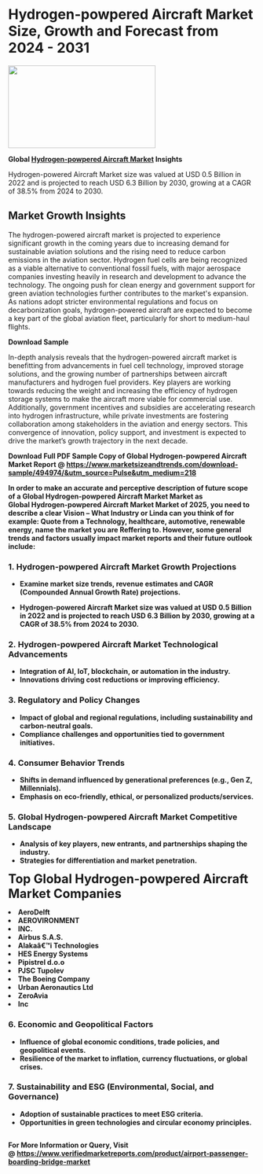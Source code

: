 <H1>Hydrogen-powpered Aircraft Market Size, Growth and Forecast from 2024 - 2031</H1><img class="aligncenter size-medium wp-image-584254" src="https://thirdeyenews.in/wp-content/uploads/2024/09/Global-Market-Research-300x168.jpeg" alt="" width="300" height="168" /><p><strong>Global&nbsp;<a href="https://www.marketsizeandtrends.com/download-sample/494974/&amp;utm_source=Pulse&amp;utm_medium=218">Hydrogen-powpered Aircraft Market</a> Insights</strong></p><p>Hydrogen-powered Aircraft Market size was valued at USD 0.5 Billion in 2022 and is projected to reach USD 6.3 Billion by 2030, growing at a CAGR of 38.5% from 2024 to 2030.</p><p><h2>Market Growth Insights</h2> <p>The hydrogen-powered aircraft market is projected to experience significant growth in the coming years due to increasing demand for sustainable aviation solutions and the rising need to reduce carbon emissions in the aviation sector. Hydrogen fuel cells are being recognized as a viable alternative to conventional fossil fuels, with major aerospace companies investing heavily in research and development to advance the technology. The ongoing push for clean energy and government support for green aviation technologies further contributes to the market's expansion. As nations adopt stricter environmental regulations and focus on decarbonization goals, hydrogen-powered aircraft are expected to become a key part of the global aviation fleet, particularly for short to medium-haul flights.</p> <p><strong>Download Sample</strong></p> <p>In-depth analysis reveals that the hydrogen-powered aircraft market is benefitting from advancements in fuel cell technology, improved storage solutions, and the growing number of partnerships between aircraft manufacturers and hydrogen fuel providers. Key players are working towards reducing the weight and increasing the efficiency of hydrogen storage systems to make the aircraft more viable for commercial use. Additionally, government incentives and subsidies are accelerating research into hydrogen infrastructure, while private investments are fostering collaboration among stakeholders in the aviation and energy sectors. This convergence of innovation, policy support, and investment is expected to drive the market’s growth trajectory in the next decade.</p> <p><strong></p><p><span class=""><strong>Download Full PDF Sample Copy of Global Hydrogen-powpered Aircraft Market Report</strong> @ <a href="https://www.marketsizeandtrends.com/download-sample/494974/&amp;utm_source=Pulse&amp;utm_medium=218" target="_blank">https://www.marketsizeandtrends.com/download-sample/494974/&amp;utm_source=Pulse&amp;utm_medium=218</a></span></p><p>In order to make an accurate and perceptive description of future scope of a Global&nbsp;Hydrogen-powpered Aircraft Market Market as Global&nbsp;Hydrogen-powpered Aircraft Market Market of 2025, you need to describe a clear Vision &ndash; What Industry or Linda can you think of for example: Quote from a Technology, healthcare, automotive, renewable energy, name the market you are Reffering to. However, some general trends and factors usually impact market reports and their future outlook include:</p><h3>1.&nbsp;<strong>Hydrogen-powpered Aircraft Market Growth Projections</strong></h3><ul><li>Examine market size trends, revenue estimates and CAGR (Compounded Annual Growth Rate) projections.</li><li><p>Hydrogen-powered Aircraft Market size was valued at USD 0.5 Billion in 2022 and is projected to reach USD 6.3 Billion by 2030, growing at a CAGR of 38.5% from 2024 to 2030.</p></li></ul><h3>2.&nbsp;<strong>Hydrogen-powpered Aircraft Market Technological Advancements</strong></h3><ul><li>Integration of AI, IoT, blockchain, or automation in the industry.</li><li>Innovations driving cost reductions or improving efficiency.</li></ul><h3>3.&nbsp;<strong>Regulatory and Policy Changes</strong></h3><ul><li>Impact of global and regional regulations, including sustainability and carbon-neutral goals.</li><li>Compliance challenges and opportunities tied to government initiatives.</li></ul><h3>4.&nbsp;<strong>Consumer Behavior Trends</strong></h3><ul><li>Shifts in demand influenced by generational preferences (e.g., Gen Z, Millennials).</li><li>Emphasis on eco-friendly, ethical, or personalized products/services.</li></ul><h3>5.&nbsp;<strong>Global Hydrogen-powpered Aircraft Market Competitive Landscape</strong></h3><ul><li>Analysis of key players, new entrants, and partnerships shaping the industry.</li><li>Strategies for differentiation and market penetration.</li></ul><p data-pm-slice="1 1 []"><span style="color: inherit; font-family: inherit; font-size: 25px;">Top Global Hydrogen-powpered Aircraft Market Companies</span></p><div class="" data-test-id=""><p><li>AeroDelft</li><li> AEROVIRONMENT</li><li> INC.</li><li> Airbus S.A.S.</li><li> Alakaâ€™i Technologies</li><li> HES Energy Systems</li><li> Pipistrel d.o.o</li><li> PJSC Tupolev</li><li> The Boeing Company</li><li> Urban Aeronautics Ltd</li><li> ZeroAvia</li><li> Inc</li></p></div><h3>6.&nbsp;<strong>Economic and Geopolitical Factors</strong></h3><ul><li>Influence of global economic conditions, trade policies, and geopolitical events.</li><li>Resilience of the market to inflation, currency fluctuations, or global crises.</li></ul><h3>7.&nbsp;<strong>Sustainability and ESG (Environmental, Social, and Governance)</strong></h3><ul><li>Adoption of sustainable practices to meet ESG criteria.</li><li>Opportunities in green technologies and circular economy principles.</li></ul><h2><strong style="font-size: 14px;">For More Information or Query, Visit @&nbsp;</strong><a style="background-color: #ffffff; font-size: 14px;" href="https://www.marketsizeandtrends.com/report/hydrogen-powpered-aircraft-market/" target="_blank">https://www.verifiedmarketreports.com/product/airport-passenger-boarding-bridge-market</a></h2>
